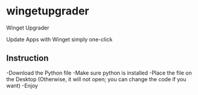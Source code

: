 # wingetupgrader
Winget Upgrader

Update Apps with Winget simply one-click

Instruction
--------------
-Download the Python file
-Make sure python is installed
-Place the file on the Desktop (Otherwise, it will not open; you can change the code if you want)
-Enjoy
